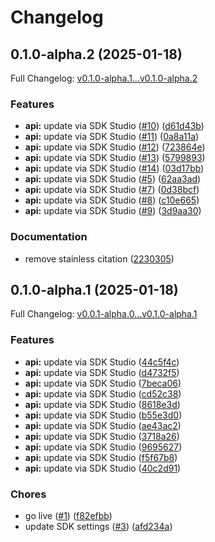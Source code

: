 # Changelog

## 0.1.0-alpha.2 (2025-01-18)

Full Changelog: [v0.1.0-alpha.1...v0.1.0-alpha.2](https://github.com/zeroentropy-ai/zeroentropy-python/compare/v0.1.0-alpha.1...v0.1.0-alpha.2)

### Features

* **api:** update via SDK Studio ([#10](https://github.com/zeroentropy-ai/zeroentropy-python/issues/10)) ([d61d43b](https://github.com/zeroentropy-ai/zeroentropy-python/commit/d61d43bc52d19325ef066fef6ceb461a253f4139))
* **api:** update via SDK Studio ([#11](https://github.com/zeroentropy-ai/zeroentropy-python/issues/11)) ([0a8a11a](https://github.com/zeroentropy-ai/zeroentropy-python/commit/0a8a11a7e24b8dfbd64fdde2cb5a11edc0ce9791))
* **api:** update via SDK Studio ([#12](https://github.com/zeroentropy-ai/zeroentropy-python/issues/12)) ([723864e](https://github.com/zeroentropy-ai/zeroentropy-python/commit/723864e726f857267c0c44705485ba9b7d165731))
* **api:** update via SDK Studio ([#13](https://github.com/zeroentropy-ai/zeroentropy-python/issues/13)) ([5799893](https://github.com/zeroentropy-ai/zeroentropy-python/commit/57998931b1c6a68648a5bd124bd0649219237e8d))
* **api:** update via SDK Studio ([#14](https://github.com/zeroentropy-ai/zeroentropy-python/issues/14)) ([03d17bb](https://github.com/zeroentropy-ai/zeroentropy-python/commit/03d17bb0694165401e27f1e7e7d4cd85155b25f2))
* **api:** update via SDK Studio ([#5](https://github.com/zeroentropy-ai/zeroentropy-python/issues/5)) ([62aa3ad](https://github.com/zeroentropy-ai/zeroentropy-python/commit/62aa3ad1383b814d855947effdede5c6d1c90fd6))
* **api:** update via SDK Studio ([#7](https://github.com/zeroentropy-ai/zeroentropy-python/issues/7)) ([0d38bcf](https://github.com/zeroentropy-ai/zeroentropy-python/commit/0d38bcf30e218fd7b4b6043a82b54a9aabff0f3e))
* **api:** update via SDK Studio ([#8](https://github.com/zeroentropy-ai/zeroentropy-python/issues/8)) ([c10e665](https://github.com/zeroentropy-ai/zeroentropy-python/commit/c10e665d5c73669ddbf6a40fd76da2f91bb8c699))
* **api:** update via SDK Studio ([#9](https://github.com/zeroentropy-ai/zeroentropy-python/issues/9)) ([3d9aa30](https://github.com/zeroentropy-ai/zeroentropy-python/commit/3d9aa30f732fbdda5f30c32f2f9c95163a556120))


### Documentation

* remove stainless citation ([2230305](https://github.com/zeroentropy-ai/zeroentropy-python/commit/22303055e83e1ee4cbaf9c148c627aaf198e38b8))

## 0.1.0-alpha.1 (2025-01-18)

Full Changelog: [v0.0.1-alpha.0...v0.1.0-alpha.1](https://github.com/ZeroEntropy-AI/zeroentropy-python/compare/v0.0.1-alpha.0...v0.1.0-alpha.1)

### Features

* **api:** update via SDK Studio ([44c5f4c](https://github.com/ZeroEntropy-AI/zeroentropy-python/commit/44c5f4c293198fb1712f08931b2012853d217339))
* **api:** update via SDK Studio ([d4732f5](https://github.com/ZeroEntropy-AI/zeroentropy-python/commit/d4732f5969ee6bb7f46b9538764935990e93a9b2))
* **api:** update via SDK Studio ([7beca06](https://github.com/ZeroEntropy-AI/zeroentropy-python/commit/7beca06664b3e777443ea2cfb4e64edfc14a2039))
* **api:** update via SDK Studio ([cd52c38](https://github.com/ZeroEntropy-AI/zeroentropy-python/commit/cd52c38c5f88113a49e17480403903e946b2afbd))
* **api:** update via SDK Studio ([8618e3d](https://github.com/ZeroEntropy-AI/zeroentropy-python/commit/8618e3d44a19cae736e3644d2ebba44e0bc7b296))
* **api:** update via SDK Studio ([b55e3d0](https://github.com/ZeroEntropy-AI/zeroentropy-python/commit/b55e3d0766ba025c45d59bb81b0122096075a4ce))
* **api:** update via SDK Studio ([ae43ac2](https://github.com/ZeroEntropy-AI/zeroentropy-python/commit/ae43ac219efea486ec9fa0bd31dbb97e6b72252d))
* **api:** update via SDK Studio ([3718a26](https://github.com/ZeroEntropy-AI/zeroentropy-python/commit/3718a265afa4f8229c9f12745ba908e257f6f24d))
* **api:** update via SDK Studio ([9695627](https://github.com/ZeroEntropy-AI/zeroentropy-python/commit/9695627c43c6db83d3b16139a7d02514f55a4d00))
* **api:** update via SDK Studio ([f5f67b8](https://github.com/ZeroEntropy-AI/zeroentropy-python/commit/f5f67b8a4dc4a7fc7f3c8ee2f89c7ad836f6ca15))
* **api:** update via SDK Studio ([40c2d91](https://github.com/ZeroEntropy-AI/zeroentropy-python/commit/40c2d9132ee91f88357d24eb600507837faa30c6))


### Chores

* go live ([#1](https://github.com/ZeroEntropy-AI/zeroentropy-python/issues/1)) ([f82efbb](https://github.com/ZeroEntropy-AI/zeroentropy-python/commit/f82efbbb2f5b25fe7a95074135abccb1e6347edf))
* update SDK settings ([#3](https://github.com/ZeroEntropy-AI/zeroentropy-python/issues/3)) ([afd234a](https://github.com/ZeroEntropy-AI/zeroentropy-python/commit/afd234a9afcd12e98b70551263bd51f55b0bf588))
